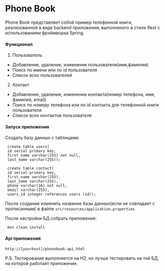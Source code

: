 # Phone Book

Phone Book представляет собой пример телефонной книги, реализованной в виде backend приложения, выполненого в стиле Rest с использованием фрэймворка Spring.
#### Функционал ####
 1.	Пользователь
  + Добавление, удаление, изменение пользователя(имя,фамилия)
  + Поиск по имени или по id пользователя
  + Список всех пользователей
 2. Контакт
  + Добавление, удаление, изменение контакта(номер телефона, имя, фамилия, email)
  + Поиск по номеру телефона или по id контакта для телефонной книги пользователя
  + Список всех контактов пользователя
#### Запуск приложения ####
Создать базу данных с таблицами:
```
 create table users(
 id serial primary key,
 first_name varchar(255) not null,
 last_name varchar(255));
 
 create table contact(
 id serial primary key,
 first_name varchar(255),
 last_name varchar(255),
 phone varchar(16) not null,
 email varchar(255),
 users_id integer references users (id));
 ```
 После создания изменить название базы данных(если не совпадает с прописанным) в файле `src/resources/application.properties`
 
 После настройки БД собрать приложение:
 ```
  mvn clean install
 ```
#### Api приложения ####
 ```
http://[yourhost]/phonebook-api.html
 ```
P.S. Тестирование выполняется на H2, но лучше тестировать на той БД, на которой работает приложение.
 
